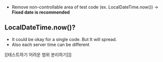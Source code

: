 - Remove non-controllable area of test code
  (ex. LocalDateTime.now())
  -> **Fixed date is recommended**
## LocalDateTime.now()?
- It could be okay for a single code.
  But It will spread.
- Also each server time can be different

[[테스트하기 어려운 범위 분리하기]]]